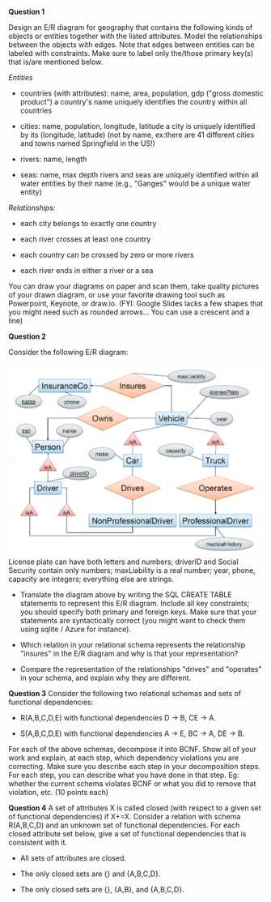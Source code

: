 **Question 1**

Design an E/R diagram for geography that contains the following kinds of objects or entities together with the listed attributes.
Model the relationships between the objects with edges. Note that edges between entities can be labeled with constraints. Make sure to label only the/those primary key(s) that is/are mentioned below.

*Entities*
- countries (with attributes): name, area, population, gdp ("gross domestic product")
    a country's name uniquely identifies the country within all countries

- cities: name, population, longitude, latitude
    a city is uniquely identified by its (longitude, latitude) (not by name, ex:there are 41 different cities and towns named Springfield in the US!)

- rivers: name, length

- seas: name, max depth
    rivers and seas are uniquely identified within all water entities by their name (e.g., "Ganges" would be a unique water entity)


*Relationships:*
- each city belongs to exactly one country

- each river crosses at least one country

- each country can be crossed by zero or more rivers

- each river ends in either a river or a sea 

You can draw your diagrams on paper and scan them, take quality pictures of your drawn diagram, or use your favorite drawing tool such as Powerpoint, Keynote, or draw.io. (FYI: Google Slides lacks a few shapes that you might need such as rounded arrows... You can use a crescent and a line)


**Question 2**

Consider the following E/R diagram:

![Homework Table](image/table.png)
License plate can have both letters and numbers; driverID and Social Security contain only numbers; maxLiability is a real number; year, phone, capacity are integers; everything else are strings.

- Translate the diagram above by writing the SQL CREATE TABLE statements to represent this E/R diagram. Include all key constraints; you should specify both primary and foreign keys. Make sure that your statements are syntactically correct (you might want to check them using sqlite / Azure for instance).

- Which relation in your relational schema represents the relationship "insures" in the E/R diagram and why is that your representation?

- Compare the representation of the relationships "drives" and "operates" in your schema, and explain why they are different.

**Question 3**
Consider the following two relational schemas and sets of functional dependencies:

- R(A,B,C,D,E) with functional dependencies D → B, CE → A.

- S(A,B,C,D,E) with functional dependencies A → E, BC → A, DE → B.

For each of the above schemas, decompose it into BCNF. Show all of your work and explain, at each step, which dependency violations you are correcting. Make sure you describe each step in your decomposition steps. For each step, you can describe what you have done in that step. Eg: whether the current schema violates BCNF or what you did to remove that violation, etc. (10 points each)

**Question 4** 
A set of attributes X is called closed (with respect to a given set of functional dependencies) if X+=X. Consider a relation with schema R(A,B,C,D) and an unknown set of functional dependencies. For each closed attribute set below, give a set of functional dependencies that is consistent with it.

- All sets of attributes are closed.

- The only closed sets are {} and {A,B,C,D}.

- The only closed sets are {}, {A,B}, and {A,B,C,D}. 